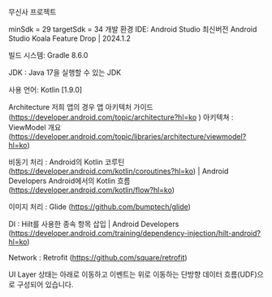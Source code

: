 무신사 프로젝트

minSdk = 29
targetSdk = 34
개발 환경
IDE: Android Studio 최신버전
Android Studio Koala Feature Drop | 2024.1.2

빌드 시스템: Gradle 8.6.0

JDK : Java 17을 실행할 수 있는 JDK

사용 언어: Kotlin [1.9.0]

Architecture
저희 앱의 경우 앱 아키텍처 가이드  (https://developer.android.com/topic/architecture?hl=ko
)
아키텍쳐 : ViewModel 개요  (https://developer.android.com/topic/libraries/architecture/viewmodel?hl=ko)

비동기 처리 : Android의 Kotlin 코루틴 (https://developer.android.com/kotlin/coroutines?hl=ko)  |  Android Developers Android에서의 Kotlin 흐름 (https://developer.android.com/kotlin/flow?hl=ko)

이미지 처리 : Glide (https://github.com/bumptech/glide)

DI : Hilt를 사용한 종속 항목 삽입  |  Android Developers (https://developer.android.com/training/dependency-injection/hilt-android?hl=ko)

Network : Retrofit (https://github.com/square/retrofit)

UI Layer
상태는 아래로 이동하고 이벤트는 위로 이동하는 단방향 데이터 흐름(UDF)으로 구성되어 있습니다.
